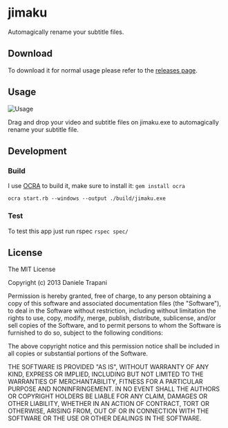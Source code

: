 # jimaku

Automagically rename your subtitle files.

## Download

To download it for normal usage please refer to the [releases page](https://github.com/danitrap/jimaku/releases).

## Usage

![Usage](http://i.imgur.com/sOVqYkH.gif "Usage")

Drag and drop your video and subtitle files on jimaku.exe to automagically rename your subtitle file.

## Development

### Build

I use [OCRA](https://github.com/larsch/ocra) to build it, make sure to install it: `gem install ocra`

    ocra start.rb --windows --output ./build/jimaku.exe

### Test

To test this app just run rspec `rspec spec/`

## License

The MIT License

Copyright (c) 2013 Daniele Trapani

Permission is hereby granted, free of charge, to any person obtaining a copy
of this software and associated documentation files (the "Software"), to deal
in the Software without restriction, including without limitation the rights
to use, copy, modify, merge, publish, distribute, sublicense, and/or sell
copies of the Software, and to permit persons to whom the Software is
furnished to do so, subject to the following conditions:

The above copyright notice and this permission notice shall be included in
all copies or substantial portions of the Software.

THE SOFTWARE IS PROVIDED "AS IS", WITHOUT WARRANTY OF ANY KIND, EXPRESS OR
IMPLIED, INCLUDING BUT NOT LIMITED TO THE WARRANTIES OF MERCHANTABILITY,
FITNESS FOR A PARTICULAR PURPOSE AND NONINFRINGEMENT. IN NO EVENT SHALL THE
AUTHORS OR COPYRIGHT HOLDERS BE LIABLE FOR ANY CLAIM, DAMAGES OR OTHER
LIABILITY, WHETHER IN AN ACTION OF CONTRACT, TORT OR OTHERWISE, ARISING FROM,
OUT OF OR IN CONNECTION WITH THE SOFTWARE OR THE USE OR OTHER DEALINGS IN
THE SOFTWARE.
